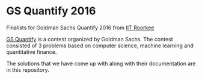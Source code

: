# GS Quantify 2016

Finalists for Goldman Sachs Quantify 2016 from [IIT Roorkee](http://www.iitr.ac.in)

[GS Quantify](http://gsquantify.hackerrank.com) is a contest organized by Goldman Sachs. The contest consisted of 3 problems based on computer science, machine learning and quantitative finance.

The solutions that we have come up with along with their documentation are in this repository.

 

